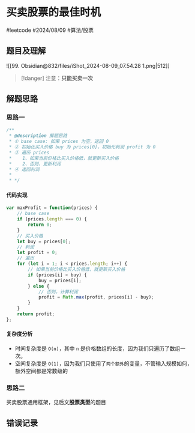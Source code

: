 
# 买卖股票的最佳时机


#leetcode   #2024/08/09  #算法/股票 

## 题目及理解

![[99. Obsidian@832/files/iShot_2024-08-09_07.54.28 1.png|512]]

> [!danger]
> 注意：**只能买卖一次**

## 解题思路

### 思路一

```javascript
/**  
 * @description 解题思路  
 * ① base case: 如果 prices 为空，返回 0  
 * ② 初始化买入价格 buy 为 prices[0]，初始化利润 profit 为 0  
 * ③ 遍历 prices  
 *    1、如果当前价格比买入价格低，就更新买入价格  
 *    2、否则，更新利润  
 * ④ 返回利润  
 *     
 * */
```

#### 代码实现

```javascript
var maxProfit = function(prices) {  
    // base case  
    if (prices.length === 0) {  
        return 0;  
    }  
    // 买入价格  
    let buy = prices[0];  
    // 利润  
    let profit = 0;  
    // 遍历  
    for (let i = 1; i < prices.length; i++) {  
        // 如果当前价格比买入价格低，就更新买入价格  
        if (prices[i] < buy) {  
            buy = prices[i];  
        } else {  
            // 否则，计算利润  
            profit = Math.max(profit, prices[i] - buy);  
        }  
    }  
    return profit;  
};
```

#### 复杂度分析

- 时间复杂度是 `O(n)`，其中 `n` 是价格数组的长度，因为我们只遍历了数组一次。
- 空间复杂度是 `O(1)`，因为我们只使用了`两个额外`的变量，不管输入规模如何，额外空间都是常数级的

### 思路二

买卖股票通用框架，见后文**股票类型**的题目

## 错误记录


